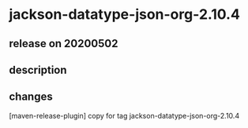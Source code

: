 # jackson-datatype-json-org-2.10.4

## release on 20200502

## description

## changes

[maven-release-plugin] copy for tag jackson-datatype-json-org-2.10.4

